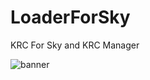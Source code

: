 # LoaderForSky
KRC For Sky and KRC Manager

![banner](https://github.com/KoRifCan/LoaderForSky/assets/125147667/c67b07b4-e2dc-4ffb-a34e-a7ccb4d1ef48)
